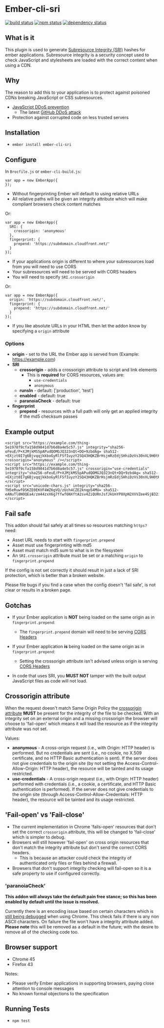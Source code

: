 # Ember-cli-sri
[![build status](https://secure.travis-ci.org/jonathanKingston/ember-cli-sri.svg)](http://travis-ci.org/jonathanKingston/ember-cli-sri)
[![npm status](http://img.shields.io/npm/v/ember-cli-sri.svg)](https://www.npmjs.org/package/ember-cli-sri)
[![dependency status](https://david-dm.org/jonathanKingston/ember-cli-sri.svg)](https://david-dm.org/jonathanKingston/ember-cli-sri)

## What is it
This plugin is used to generate [Subresource Integrity (SRI)](http://www.w3.org/TR/SRI/) hashes for ember applications.
Subresource integrity is a security concept used to check JavaScript and stylesheets are loaded with the correct content when using a CDN.

## Why
The reason to add this to your application is to protect against poisoned CDNs breaking JavaScript or CSS subresources.

- [JavaScript DDoS prevention](https://blog.cloudflare.com/an-introduction-to-javascript-based-ddos/)
  - The latest [GitHub DDoS attack](http://googleonlinesecurity.blogspot.co.uk/2015/04/a-javascript-based-ddos-attack-as-seen.html)
- Protection against corrupted code on less trusted servers

## Installation

* `ember install ember-cli-sri`

## Configure

In `Brocfile.js` or `ember-cli-build.js`:
```
var app = new EmberApp({
});
```

- Without fingerprinting Ember will default to using relative URLs
- All relative paths will be given an integrity attribute which will make compliant browsers check content matches

Or:
```
var app = new EmberApp({
  SRI: {
    crossorigin: 'anonymous'
  },
  fingerprint: {
    prepend: 'https://subdomain.cloudfront.net/'
  }
});
```

- If your applications origin is different to where your subresources load from you will need to use CORS
- Your subresources will need to be served with CORS headers
- You will need to specify `SRI.crossorigin`

Or:
```
var app = new EmberApp({
  origin: 'https://subdomain.cloudfront.net/',
  fingerprint: {
    prepend: 'https://subdomain.cloudfront.net/'
  }
});
```

- If you like absolute URLs in your HTML then let the addon know by specifying a `origin` attribute

### Options

- **origin** - set to the URL the Ember app is served from (Example: https://example.com)
- **SRI**
  - **crossorigin** - adds a crossorigin attribute to script and link elements
      - This is **required** for CORS resources, values are:
          - `use-credentials`
          - `anonymous`
  - **runsIn** - default: ['production', 'test']
  - **enabled** - default: true
  - **paranoiaCheck** - default: true
- **fingerprint**
  - **prepend** - resources with a full path will only get an applied integrity if the md5 checksum passes

## Example output

```
<script src="https://example.com/thing-5e1978f9cfa158d9841d7b6d8a4e5c57.js" integrity="sha256-oFeuE/P+XJMjkMS5pAPudQOMGJQ323nQt+DQ+9zbdAg= sha512-+EXjzt0I7g6BjvqqjkkboGyRlFSfIuyzY2SQ43HQKZBrHsjmRzEdjSHhiDzVs30nXL9H0tKw6WbMPc6RfzUumQ==" crossorigin="anonymous" /></script>
<script src="https://example.com/thing-5e1978f9cfa158d9841d7b6d8a4e5c57.js" crossorigin="use-credentials"  integrity="sha256-oFeuE/P+XJMjkMS5pAPudQOMGJQ323nQt+DQ+9zbdAg= sha512-+EXjzt0I7g6BjvqqjkkboGyRlFSfIuyzY2SQ43HQKZBrHsjmRzEdjSHhiDzVs30nXL9H0tKw6WbMPc6RfzUumQ=="/></script>
<script src="unicode-chars.js" integrity="sha256-TH5eRuwfOSKZE0EKVF4WZ6gVQ/zUch4CZE2knqpS4MU= sha512-eANuTl8NOQEa4/zm44zxX6g7ffwf6NXftA2sv4ZiQURnJsfJkUnYP8XpN2XVVZee4SjB32i28WM6trs9HVgQmA=="/></script>
```

## Fail safe

This addon should fail safely at all times so resources matching `https?` need:

- Asset URL needs to start with `fingerprint.prepend`
- Asset must use fingerprinting with md5
- Asset must match md5 sum to what is in the filesystem
- An `SRI.crossorigin` attribute must be set or a matching `origin` to `fingerprint.prepend`

If the config is not set correctly it should result in just a lack of SRI protection, which is better than a broken website.

Please file bugs if you find a case when the config doesn't 'fail safe', is not clear or results in a broken page.

## Gotchas

- If your Ember application is **NOT** being loaded on the same origin as in `fingerprint.prepend`:
  - The `fingerprint.prepend` domain will need to be serving [CORS Headers](http://www.w3.org/TR/cors/)

- If your Ember application **is** being loaded on the same origin as in `fingerprint.prepend`:
  - Setting the crossorigin attribute isn't advised unless origin is serving [CORS Headers](http://www.w3.org/TR/cors/)

- In code that uses SRI, you **MUST NOT** tamper with the built output JavaScript files as code will not load.

## Crossorigin attribute

When the request doesn't match Same Origin Policy the [crossorigin attribute](https://html.spec.whatwg.org/multipage/infrastructure.html#cors-settings-attribute) **MUST** be present for the integrity of the file to be checked.
With an integrity set on an external origin and a missing crossorigin the browser will choose to 'fail-open' which means it will load the resource as if the integrity attribute was not set.

Values:

- **anonymous** - A cross-origin request (i.e., with Origin: HTTP header) is performed. But no credentials are sent (i.e., no cookie, no X.509 certificate, and no HTTP Basic authentication is sent). If the server does not give credentials to the origin site (by not setting the Access-Control-Allow-Origin: HTTP header), the resource will be tainted and its usage restricted.
- **use-credentials** - A cross-origin request (i.e., with Origin: HTTP header) performed with credentials (i.e., a cookie, a certificate, and HTTP Basic authentication is performed). If the server does not give credentials to the origin site (through Access-Control-Allow-Credentials: HTTP header), the resource will be tainted and its usage restricted.

## 'Fail-open' vs 'Fail-close'

- The current implementation in Chrome 'fails-open' resources that don't set the correct `crossorigin` attribute, this will be changed to 'fail-close' which is simpler to debug.
- Browsers will still however 'fail-open' on cross origin resources that don't match the integrity attribute but don't send the correct CORS headers.
  - This is because an attacker could check the integrity of authenticated only files or files behind a firewall.
- Browsers that don't support integrity checking will fail-open so it is a safe property to use if configured correctly.

### 'paranoiaCheck'

**This addon will always take the default pain free stance; so this has been enabled by default until the issue is resolved.**

Currently there is an encoding issue based on certain characters which is [still being debugged](https://code.google.com/p/chromium/issues/detail?id=527286) when using Chrome.
This check fails if there is any non ASCII characters. On failure the file won't have a integrity attribute added.
**Please note** this will be removed as a default in the future; with the desire to remove all of the checking code too.

## Browser support

- Chrome 45
- Firefox 43

Notes:
- Please verify Ember applications in supporting browsers, paying close attention to console messages
- No known formal objections to the specification

## Running Tests

* `npm test`

